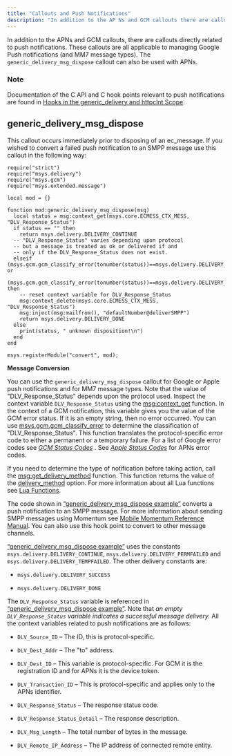 ```yaml
---
title: "Callouts and Push Notifications"
description: "In addition to the AP Ns and GCM callouts there are callouts directly related to push notifications These callouts are all applicable to managing Google Push notifications and MM 7 message types The generic delivery msg dispose callout can also be used with AP Ns Documentation of the C API..."
---
```



In addition to the APNs and GCM callouts, there are callouts directly related to push notifications. These callouts are all applicable to managing Google Push notifications (and MM7 message types). The `generic_delivery_msg_dispose` callout can also be used with APNs.

### Note

Documentation of the C API and C hook points relevant to push notifications are found in [Hooks in the generic_delivery and httpclnt Scope](/momentum/3/3-api/hooks-generic-delivery).

## <a name="push.generic_delivery_lua.msg_dispose"></a> generic_delivery_msg_dispose

This callout occurs immediately prior to disposing of an ec_message. If you wished to convert a failed push notification to an SMPP message use this callout in the following way:

<a name="push.generic_delivery_lua.msg_dispose.example"></a> 


```
require("strict")
require("msys.delivery")
require("msys.gcm")
require("msys.extended.message")

local mod = {}

function mod:generic_delivery_msg_dispose(msg)
  local status = msg:context_get(msys.core.ECMESS_CTX_MESS, "DLV_Response_Status")
  if status == "" then
    return msys.delivery.DELIVERY_CONTINUE
  -- "DLV_Response_Status" varies depending upon protocol
  -- but a message is treated as ok or delivered if and
  -- only if the DLV_Response_Status does not exist.
  elseif (msys.gcm.gcm_classify_error(tonumber(status))==msys.delivery.DELIVERY_PERMFAILED) or
      (msys.gcm.gcm_classify_error(tonumber(status))==msys.delivery.DELIVERY_TEMPFAILED) then
    -- reset context variable for DLV_Response_Status
    msg:context_delete(msys.core.ECMESS_CTX_MESS, "DLV_Response_Status")
    msg:inject(msg:mailfrom(), "defaultNumber@deliverSMPP")
    return msys.delivery.DELIVERY_DONE
  else 
    print(status, " unknown disposition!\n")
  end
end

msys.registerModule("convert", mod);
```

**Message Conversion**

You can use the `generic_delivery_msg_dispose` callout for Google or Apple push notifications and for MM7 message types. Note that the value of "DLV_Response_Status" depends upon the protocol used. Inspect the context variable `DLV_Response_Status` using the [msg:context_get](/momentum/3/3-reference/3-reference-lua-ref-msg-context-get) function. In the context of a GCM notification, this variable gives you the value of the GCM error status. If it is an empty string, then no error occurred. You can use [msys.gcm.gcm_classify_error](/momentum/3/3-reference/3-reference-lua-ref-msys-gcm-gcm-classify-error) to determine the classification of "DLV_Response_Status". This function translates the protocol-specific error code to either a permanent or a temporary failure. For a list of Google error codes see [*GCM Status Codes*](/momentum/3/3-push/push-gcm-error) . See [*Apple Status Codes*](/momentum/3/3-push/push-apple-error) for APNs error codes.

If you need to determine the type of notification before taking action, call the [msg:get_delivery_method](/momentum/3/3-reference/3-reference-lua-ref-msg-get-delivery-method) function. This function returns the value of the [delivery_method](/momentum/3/3-reference/3-reference-conf-ref-delivery-method) option. For more information about all Lua functions see [Lua Functions](/momentum/3/3-reference/3-reference-lua-summary-table).

The code shown in [“generic_delivery_msg_dispose example”](/momentum/3/3-push/push-generic-delivery-lua#push.generic_delivery_lua.msg_dispose.example) converts a push notification to an SMPP message. For more information about sending SMPP messages using Momentum see [Mobile Momentum Reference Manual](/momentum/mobile/mobile-reference). You can also use this hook point to convert to other message channels.

[“generic_delivery_msg_dispose example”](/momentum/3/3-push/push-generic-delivery-lua#push.generic_delivery_lua.msg_dispose.example) uses the constants `msys.delivery.DELIVERY_CONTINUE`, `msys.delivery.DELIVERY_PERMFAILED` and `msys.delivery.DELIVERY_TEMPFAILED`. The other delivery constants are:

*   `msys.delivery.DELIVERY_SUCCESS`

*   `msys.delivery.DELIVERY_DONE`

The `DLV_Response_Status` variable is referenced in [“generic_delivery_msg_dispose example”](/momentum/3/3-push/push-generic-delivery-lua#push.generic_delivery_lua.msg_dispose.example). Note that *an empty `DLV_Response_Status` variable indicates a successful message delivery.*                                                                               All the context variables related to push notifications are as follows:

*   `DLV_Source_ID` – The ID, this is protocol-specific.

*   `DLV_Dest_Addr` – The "to" address.

*   `DLV_Dest_ID` – This variable is protocol-specific. For GCM it is the registration ID and for APNs it is the device token.

*   `DLV_Transaction_ID` – This is protocol-specific and applies only to the APNs identifier.

*   `DLV_Response_Status` – The response status code.

*   `DLV_Response_Status_Detail` – The response description.

*   `DLV_Msg_Length` – The total number of bytes in the message.

*   `DLV_Remote_IP_Address` – The IP address of connected remote entity.